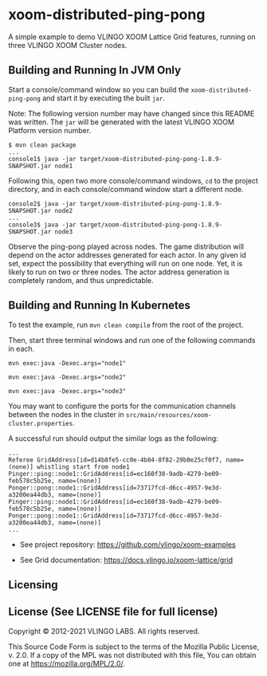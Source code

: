 # xoom-distributed-ping-pong

A simple example to demo VLINGO XOOM Lattice Grid features, running on three VLINGO XOOM Cluster nodes.

## Building and Running In JVM Only

Start a console/command window so you can build the `xoom-distributed-ping-pong` and start it by executing the built `jar`.

Note: The following version number may have changed since this README was written. The `jar` will be generated with the latest
VLINGO XOOM Platform version number.

```
$ mvn clean package
...
console1$ java -jar target/xoom-distributed-ping-pong-1.8.9-SNAPSHOT.jar node1
```

Following this, open two more console/command windows, `cd` to the project directory, and in each console/command window start
a different node.

```
console2$ java -jar target/xoom-distributed-ping-pong-1.8.9-SNAPSHOT.jar node2
...
console3$ java -jar target/xoom-distributed-ping-pong-1.8.9-SNAPSHOT.jar node3
```

Observe the ping-pong played across nodes. The game distribution will depend on the actor addresses generated for each
actor. In any given id set, expect the possibility that everything will run on one node. Yet, it is likely to run on
two or three nodes. The actor address generation is completely random, and thus unpredictable.


## Building and Running In Kubernetes

To test the example, run `mvn clean compile` from the root of the project.

Then, start three terminal windows and run one of the following commands in each.

```
mvn exec:java -Dexec.args="node1"
```
```
mvn exec:java -Dexec.args="node2"
```
```
mvn exec:java -Dexec.args="node3"
```

You may want to configure the ports for the communication channels between the nodes in the cluster in `src/main/resources/xoom-cluster.properties`.

A successful run should output the similar logs as the following:

```
...
Referee GridAddress[id=d14b8fe5-cc0e-4b04-8f82-29b0e25cf0f7, name=(none)] whistling start from node1
Pinger::ping::node1::GridAddress[id=ec160f38-9adb-4279-be09-feb578c5b25e, name=(none)]
Ponger::pong::node1::GridAddress[id=73717fcd-d6cc-4957-9e3d-a3200ea44db3, name=(none)]
Pinger::ping::node1::GridAddress[id=ec160f38-9adb-4279-be09-feb578c5b25e, name=(none)]
Ponger::pong::node1::GridAddress[id=73717fcd-d6cc-4957-9e3d-a3200ea44db3, name=(none)]
...
``` 

- See project repository: https://github.com/vlingo/xoom-examples

- See Grid documentation: https://docs.vlingo.io/xoom-lattice/grid


## Licensing

License (See LICENSE file for full license)
-------------------------------------------
Copyright © 2012-2021 VLINGO LABS. All rights reserved.

This Source Code Form is subject to the terms of the
Mozilla Public License, v. 2.0. If a copy of the MPL
was not distributed with this file, You can obtain
one at https://mozilla.org/MPL/2.0/.
